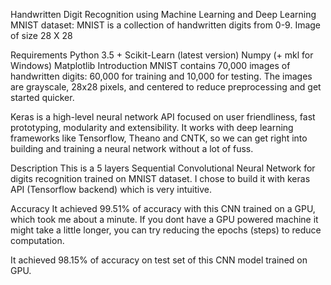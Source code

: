 Handwritten Digit Recognition using Machine Learning and Deep Learning
MNIST dataset:
MNIST is a collection of handwritten digits from 0-9. Image of size 28 X 28

Requirements
Python 3.5 +
Scikit-Learn (latest version)
Numpy (+ mkl for Windows)
Matplotlib
Introduction
MNIST contains 70,000 images of handwritten digits: 60,000 for training and 10,000 for testing. The images are grayscale, 28x28 pixels, and centered to reduce preprocessing and get started quicker.

Keras is a high-level neural network API focused on user friendliness, fast prototyping, modularity and extensibility. It works with deep learning frameworks like Tensorflow, Theano and CNTK, so we can get right into building and training a neural network without a lot of fuss.

Description
This is a 5 layers Sequential Convolutional Neural Network for digits recognition trained on MNIST dataset. I chose to build it with keras API (Tensorflow backend) which is very intuitive.

Accuracy
It achieved 99.51% of accuracy with this CNN trained on a GPU, which took me about a minute. If you dont have a GPU powered machine it might take a little longer, you can try reducing the epochs (steps) to reduce computation.

It achieved 98.15% of accuracy on test set of this CNN model trained on GPU.

